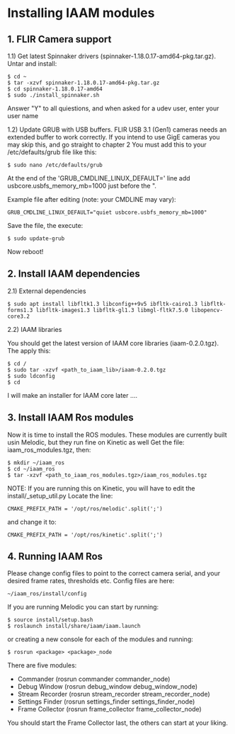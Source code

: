 # Installing IAAM modules

## 1. FLIR Camera support

1.1) Get latest Spinnaker drivers (spinnaker-1.18.0.17-amd64-pkg.tar.gz). Untar and install:
```
$ cd ~
$ tar -xzvf spinnaker-1.18.0.17-amd64-pkg.tar.gz
$ cd spinnaker-1.18.0.17-amd64
$ sudo ./install_spinnaker.sh
```
Answer "Y" to all quiestions, and when asked for a udev user, enter your user name

1.2) Update GRUB with USB buffers.
     FLIR USB 3.1 (Gen1) cameras needs an extended buffer to work correctly.
     If you intend to use GigE cameras you may skip this, and go straight to chapter 2
     You must add this to your /etc/defaults/grub file like this:
```
$ sudo nano /etc/defaults/grub
```
At the end of the 'GRUB_CMDLINE_LINUX_DEFAULT=' line add usbcore.usbfs_memory_mb=1000 just before the ".

Example file after editing (note: your CMDLINE may vary):
```
GRUB_CMDLINE_LINUX_DEFAULT="quiet usbcore.usbfs_memory_mb=1000"
```
Save the file, the execute:
```
$ sudo update-grub
```
Now reboot!

## 2. Install IAAM dependencies

2.1) External dependencies
```
$ sudo apt install libfltk1.3 libconfig++9v5 ibfltk-cairo1.3 libfltk-forms1.3 libfltk-images1.3 libfltk-gl1.3 libmgl-fltk7.5.0 libopencv-core3.2
```

2.2) IAAM libraries

You should get the latest version of IAAM core libraries (iaam-0.2.0.tgz). The apply this:

```
$ cd /
$ sudo tar -xzvf <path_to_iaam_lib>/iaam-0.2.0.tgz
$ sudo ldconfig
$ cd
```
I will make an installer for IAAM core later ....

## 3. Install IAAM Ros modules

Now it is time to install the ROS modules. These modules are currently built usin Melodic, but they run fine on Kinetic as well
Get the file: iaam_ros_modules.tgz, then:
```
$ mkdir ~/iaam_ros
$ cd ~/iaam_ros
$ tar -xzvf <path_to_iaam_ros_modules.tgz>/iaam_ros_modules.tgz
```

NOTE: If you are running this on Kinetic, you will have to edit the install/_setup_util.py
Locate the line:
```
CMAKE_PREFIX_PATH = '/opt/ros/melodic'.split(';')
```
and change it to:
```
CMAKE_PREFIX_PATH = '/opt/ros/kinetic'.split(';')
```


## 4. Running IAAM Ros

Please change config files to point to the correct camera serial, and your desired frame rates, thresholds etc.
Config files are here:
```
~/iaam_ros/install/config
```

If you are running Melodic you can start by running:
```
$ source install/setup.bash
$ roslaunch install/share/iaam/iaam.launch
```

or creating a new console for each of the modules and running:
```
$ rosrun <package> <package>_node
```

There are five modules:

 * Commander (rosrun commander commander_node)
 * Debug Window (rosrun debug_window debug_window_node)
 * Stream Recorder (rosrun stream_recorder stream_recorder_node)
 * Settings Finder (rosrun settings_finder settings_finder_node)
 * Frame Collector (rosrun frame_collector frame_collector_node)
 
You should start the Frame Collector last, the others can start at your liking.







     
